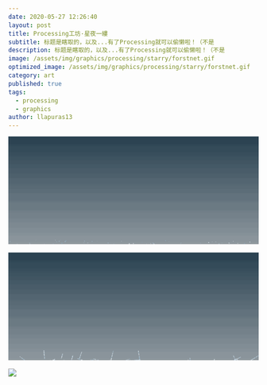 ```yaml
---
date: 2020-05-27 12:26:40
layout: post
title: Processing工坊·星夜一縷
subtitle: 标题是瞎取的，以及...有了Processing就可以偷懒啦！（不是
description: 标题是瞎取的，以及...有了Processing就可以偷懒啦！（不是
image: /assets/img/graphics/processing/starry/forstnet.gif
optimized_image: /assets/img/graphics/processing/starry/forstnet.gif
category: art
published: true
tags:
  - processing
  - graphics
author: llapuras13
---
```



![](/assets/img/graphics/processing/starry/dust_fromdown.gif)

![](/assets/img/graphics/processing/starry/growing.gif)

![](/assets/img/graphics/processing/starry/forstnet.gif)